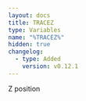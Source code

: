 ```yaml
---
layout: docs
title: TRACEZ
type: Variables
name: "%TRACEZ%"
hidden: true
changelog:
  - type: Added
    version: v0.12.1
---
```

Z position

